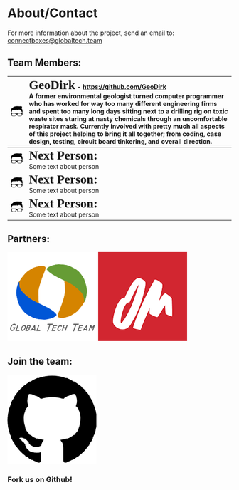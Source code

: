 # About/Contact

For more information about the project, send an email to: <connectboxes@globaltech.team>


## Team Members:

| ![GeoDirk](headshot_300.jpg)   | <span style="font-family:Tahoma; font-size:2em;">**GeoDirk**</span> - <https://github.com/GeoDirk><br />A former environmental geologist turned computer programmer who has worked for way too many different engineering firms and spent too many long days sitting next to a drilling rig on toxic waste sites staring at nasty chemicals through an uncomfortable respirator mask.  Currently involved with pretty much all aspects of this project helping to bring it all together; from coding, case design, testing, circuit board tinkering, and overall direction. |
|:---:|:---|
| ![GeoDirk](headshot_300.jpg)   | <span style="font-family:Tahoma; font-size:2em;">**Next Person:**</span><br /> Some text about person |
| ![GeoDirk](headshot_300.jpg)   | <span style="font-family:Tahoma; font-size:2em;">**Next Person:**</span><br /> Some text about person |
| ![GeoDirk](headshot_300.jpg)   | <span style="font-family:Tahoma; font-size:2em;">**Next Person:**</span><br /> Some text about person |

## Partners:

[![Global Tech Team](GlobalTechTeam_200.png)](http://globaltech.team/)
[![OM](om_200.png)](http://om.org/)

## Join the team:

[![Github Project](github_200.png)](https://github.com/ConnectBox/connectbox-pi)

### Fork us on Github!